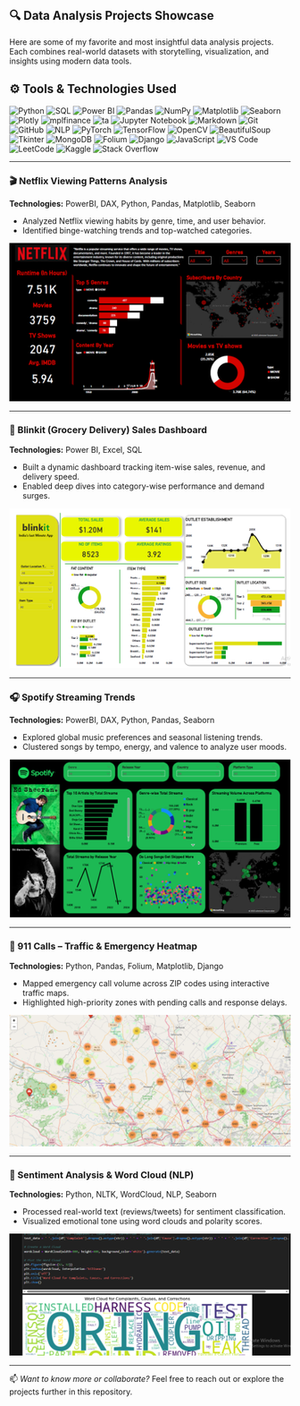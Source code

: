 ## 🔍 Data Analysis Projects Showcase

Here are some of my favorite and most insightful data analysis projects. Each combines real-world datasets with storytelling, visualization, and insights using modern data tools.

## ⚙️ Tools & Technologies Used

![Python](https://img.shields.io/badge/-Python-3776AB?logo=python&logoColor=white&style=flat)
![SQL](https://img.shields.io/badge/-SQL-4479A1?logo=postgresql&logoColor=white&style=flat)
![Power BI](https://img.shields.io/badge/-Power%20BI-F2C811?logo=power-bi&logoColor=white&style=flat)
![Pandas](https://img.shields.io/badge/-Pandas-150458?logo=pandas&logoColor=white&style=flat)
![NumPy](https://img.shields.io/badge/-NumPy-013243?logo=numpy&logoColor=white&style=flat)
![Matplotlib](https://img.shields.io/badge/-Matplotlib-11557C?logo=plotly&logoColor=white&style=flat)
![Seaborn](https://img.shields.io/badge/-Seaborn-47A3A3?style=flat&logo=python&logoColor=white)
![Plotly](https://img.shields.io/badge/-Plotly-3F4F75?logo=plotly&logoColor=white&style=flat)
![mplfinance](https://img.shields.io/badge/-mplfinance-8142F5?style=flat&logo=chartdotjs&logoColor=white)
![ta](https://img.shields.io/badge/-ta%20(lib)-5A5A5A?style=flat&logo=python&logoColor=white)
![Jupyter Notebook](https://img.shields.io/badge/-Jupyter-DA5B0B?logo=jupyter&logoColor=white&style=flat)
![Markdown](https://img.shields.io/badge/-Markdown-000000?logo=markdown&logoColor=white&style=flat)
![Git](https://img.shields.io/badge/-Git-F05032?logo=git&logoColor=white&style=flat)
![GitHub](https://img.shields.io/badge/-GitHub-181717?logo=github&logoColor=white&style=flat)
![NLP](https://img.shields.io/badge/-NLP-009688?style=flat&logo=read-the-docs&logoColor=white)
![PyTorch](https://img.shields.io/badge/-PyTorch-EE4C2C?logo=pytorch&logoColor=white&style=flat)
![TensorFlow](https://img.shields.io/badge/-TensorFlow-FF6F00?logo=tensorflow&logoColor=white&style=flat)
![OpenCV](https://img.shields.io/badge/-OpenCV-5C3EE8?logo=opencv&logoColor=white&style=flat)
![BeautifulSoup](https://img.shields.io/badge/-BeautifulSoup-4B8BBE?logo=python&logoColor=white&style=flat)
![Tkinter](https://img.shields.io/badge/-Tkinter-FFB500?logo=python&logoColor=white&style=flat)
![MongoDB](https://img.shields.io/badge/-MongoDB-47A248?logo=mongodb&logoColor=white&style=flat)
![Folium](https://img.shields.io/badge/-Folium-006400?logo=leaflet&logoColor=white&style=flat)
![Django](https://img.shields.io/badge/-Django-092E20?logo=django&logoColor=white&style=flat)
![JavaScript](https://img.shields.io/badge/-JavaScript-F7DF1E?logo=javascript&logoColor=black&style=flat)
![VS Code](https://img.shields.io/badge/-VS%20Code-007ACC?logo=visual-studio-code&logoColor=white&style=flat)
![LeetCode](https://img.shields.io/badge/-LeetCode-FFA116?logo=leetcode&logoColor=white&style=flat)
![Kaggle](https://img.shields.io/badge/-Kaggle-20BEFF?logo=kaggle&logoColor=white&style=flat)
![Stack Overflow](https://img.shields.io/badge/-Stack%20Overflow-F58025?logo=stackoverflow&logoColor=white&style=flat)


---

### 🎬 Netflix Viewing Patterns Analysis
**Technologies:** PowerBI, DAX, Python, Pandas, Matplotlib, Seaborn

- Analyzed Netflix viewing habits by genre, time, and user behavior.
- Identified binge-watching trends and top-watched categories.

![Netflix Analysis](images/netflix_powerbi_report.PNG)

---

### 🛒 Blinkit (Grocery Delivery) Sales Dashboard
**Technologies:** Power BI, Excel, SQL

- Built a dynamic dashboard tracking item-wise sales, revenue, and delivery speed.
- Enabled deep dives into category-wise performance and demand surges.

![Blinkit Dashboard](images/blinkit_powerbi_sales_report.PNG)

---

### 🎧 Spotify Streaming Trends
**Technologies:** PowerBI, DAX, Python, Pandas, Seaborn

- Explored global music preferences and seasonal listening trends.
- Clustered songs by tempo, energy, and valence to analyze user moods.

![Spotify Analysis](images/spotify_powerbi_report.PNG)

---

### 🚨 911 Calls – Traffic & Emergency Heatmap
**Technologies:** Python, Pandas, Folium, Matplotlib, Django

- Mapped emergency call volume across ZIP codes using interactive traffic maps.
- Highlighted high-priority zones with pending calls and response delays.

![911 Map](images/911_call_data_analysis_trafic_map_python.PNG)

---

### 💬 Sentiment Analysis & Word Cloud (NLP)
**Technologies:** Python, NLTK, WordCloud, NLP, Seaborn

- Processed real-world text (reviews/tweets) for sentiment classification.
- Visualized emotional tone using word clouds and polarity scores.

![Sentiment Word Cloud](images/wordcloud_for_sentiment_analysis_nlp_python.PNG)

---

📫 *Want to know more or collaborate?* Feel free to reach out or explore the projects further in this repository.
